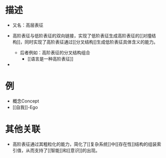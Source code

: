 # 描述

- 又名：高层表征
- 高阶表征与低阶表征的双向链接，实现了低阶表征生成高阶表征的[[对撞结构]]，同时实现了高阶表征通过[[分叉结构]]生成低阶表征具体含义的能力。
	- 后者例如：高阶表征的分叉结构组合
		- [[语言是一种高阶表征]]

-


# 例

- 概念Concept
- [[自我]]-Ego


# 其他关联

- 高阶表征通过其粗粒化的能力，简化了[[复杂系统]]中[[存在性]]结构的组装索引值，从而支持了[[智能]]和[[意识]]的出现。

